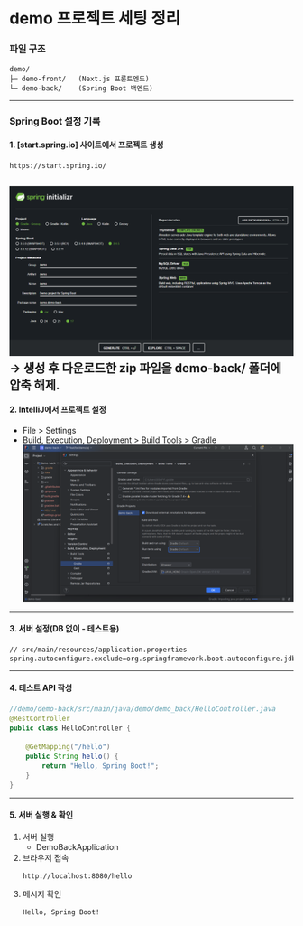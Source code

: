 # demo 프로젝트 세팅 정리 

### 파일 구조
```vbnet
demo/
├─ demo-front/   (Next.js 프론트엔드)
└─ demo-back/    (Spring Boot 백엔드)

```
---
### Spring Boot 설정 기록
#### 1. [start.spring.io] 사이트에서 프로젝트 생성
```
https://start.spring.io/
```
![img.png](img.png)
→ 생성 후 다운로드한 zip 파일을 demo-back/ 폴더에 압축 해제.
---
#### 2. IntelliJ에서 프로젝트 설정
- File > Settings
- Build, Execution, Deployment > Build Tools > Gradle
![image2.png](image2.png)
---
#### 3. 서버 설정(DB 없이 - 테스트용)
```properties
// src/main/resources/application.properties
spring.autoconfigure.exclude=org.springframework.boot.autoconfigure.jdbc.DataSourceAutoConfiguration
```
---
#### 4. 테스트 API 작성
```java
//demo/demo-back/src/main/java/demo/demo_back/HelloController.java
@RestController
public class HelloController {

    @GetMapping("/hello")
    public String hello() {
        return "Hello, Spring Boot!";
    }
}
```
---
#### 5. 서버 실행 & 확인
1. 서버 실행
   - DemoBackApplication
2. 브라우저 접속
   ```
   http://localhost:8080/hello
   ```
3. 메시지 확인
   ```html
   Hello, Spring Boot!
   ```